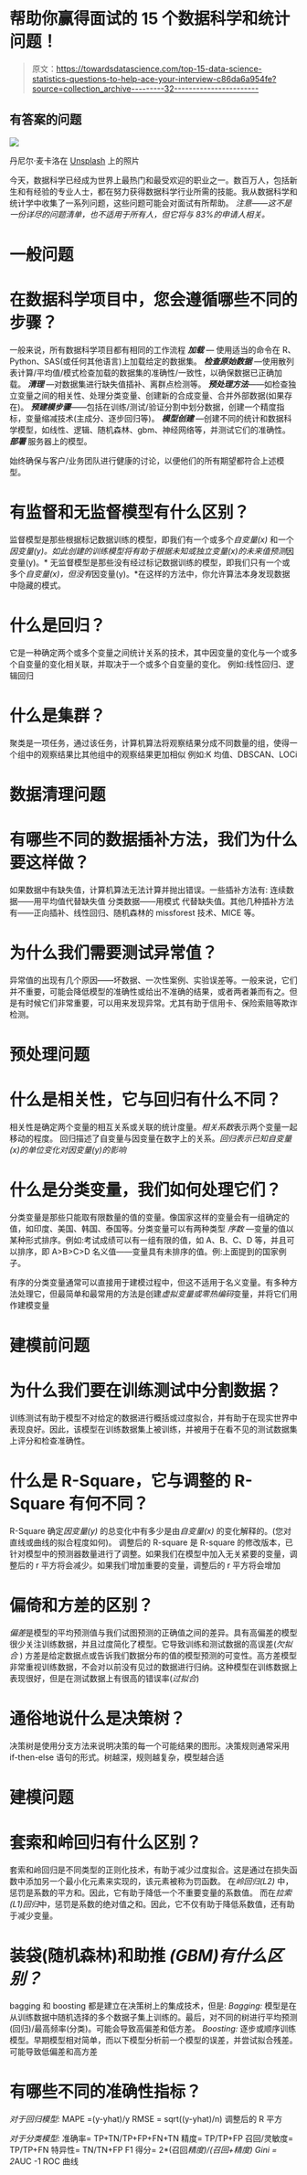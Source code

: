 # 帮助你赢得面试的 15 个数据科学和统计问题！

> 原文：<https://towardsdatascience.com/top-15-data-science-statistics-questions-to-help-ace-your-interview-c86da6a954fe?source=collection_archive---------32----------------------->

## 有答案的问题

![](img/36b97ab87a61d9ce3b2da359cc0773de.png)

丹尼尔·麦卡洛在 [Unsplash](https://unsplash.com?utm_source=medium&utm_medium=referral) 上的照片

今天，数据科学已经成为世界上最热门和最受欢迎的职业之一。数百万人，包括新生和有经验的专业人士，都在努力获得数据科学行业所需的技能。我从数据科学和统计学中收集了一系列问题，这些问题可能会对面试有所帮助。
*注意——这不是一份详尽的问题清单，也不适用于所有人，但它将与 83%的申请人相关。*

# **一般问题**

# 在数据科学项目中，您会遵循哪些不同的步骤？

一般来说，所有数据科学项目都有相同的工作流程
***加载*** *—* 使用适当的命令在 R、Python、SAS(或任何其他语言)上加载给定的数据集。
***检查原始数据*** —使用散列表计算/平均值/模式检查加载的数据集的准确性/一致性，以确保数据已正确加载。
***清理*** —对数据集进行缺失值插补、离群点检测等。 ***预处理方法***——如检查独立变量之间的相关性、处理分类变量、创建新的合成变量、合并外部数据(如果存在)。
***预建模步骤***——包括在训练/测试/验证分割中划分数据，创建一个精度指标，变量缩减技术(主成分、逐步回归等)。
***模型创建*** —创建不同的统计和数据科学模型，如线性、逻辑、随机森林、gbm、神经网络等，并测试它们的准确性。 ***部署*** 服务器上的模型。

始终确保与客户/业务团队进行健康的讨论，以便他们的所有期望都符合上述模型。

# 有监督和无监督模型有什么区别？

监督模型是那些根据标记数据训练的模型，即我们有一个或多个*自变量(x)* 和一个*因变量(y)。*如此创建的训练模型将有助于根据未知或*独立变量(x)的未来值预测*因变量(y)。* 无监督模型是那些没有经过标记数据训练的模型，即我们只有一个或多个*自变量(x)，但没有*因变量(y)。*在这样的方法中，你允许算法本身发现数据中隐藏的模式。

# 什么是回归？

它是一种确定两个或多个变量之间统计关系的技术，其中因变量的变化与一个或多个自变量的变化相关联，并取决于一个或多个自变量的变化。
例如:线性回归、逻辑回归

# 什么是集群？

聚类是一项任务，通过该任务，计算机算法将观察结果分成不同数量的组，使得一个组中的观察结果比其他组中的观察结果更加相似
例如:K 均值、DBSCAN、LOCi

# 数据清理问题

# **有哪些不同的数据插补方法，我们为什么要这样做？**

如果数据中有缺失值，计算机算法无法计算并抛出错误。一些插补方法有:
连续数据——用平均值代替缺失值
分类数据——用模式
代替缺失值。其他几种插补方法有——正向插补、线性回归、随机森林的 missforest 技术、MICE 等。

# 为什么我们需要测试异常值？

异常值的出现有几个原因——坏数据、一次性案例、实验误差等。一般来说，它们并不重要，可能会降低模型的准确性或给出不准确的结果，或者两者兼而有之。但是有时候它们非常重要，可以用来发现异常。尤其有助于信用卡、保险索赔等欺诈检测。

# 预处理问题

# 什么是相关性，它与回归有什么不同？

相关性是确定两个变量的相互关系或关联的统计度量。*相关系数*表示两个变量一起移动的程度。
回归描述了自变量与因变量在数字上的关系。*回归表示已知自变量(x)的单位变化对因变量(y)的影响*

# 什么是分类变量，我们如何处理它们？

分类变量是那些只能取有限数量的值的变量。像国家这样的变量会有一组确定的值，如印度、美国、韩国、泰国等。分类变量可以有两种类型
*序数* —变量的值以某种形式排序。例如:考试成绩可以有一组有限的值，如 A、B、C、D 等，并且可以排序，即 A>B>C>D
名义值——变量具有未排序的值。例:上面提到的国家例子。

有序的分类变量通常可以直接用于建模过程中，但这不适用于名义变量。有多种方法处理它，但最简单和最常用的方法是创建*虚拟变量或零热编码*变量，并将它们用作建模变量

# 建模前问题

# 为什么我们要在训练测试中分割数据？

训练测试有助于模型不对给定的数据进行概括或过度拟合，并有助于在现实世界中表现良好。因此，该模型在训练数据集上被训练，并被用于在看不见的测试数据集上评分和检查准确性。

# 什么是 R-Square，它与调整的 R-Square 有何不同？

R-Square 确定*因变量(y)* 的总变化中有多少是由*自变量(x)* 的变化解释的。(您对直线或曲线的拟合程度如何)。
调整后的 R-square 是 R-square 的修改版本，已针对模型中的预测器数量进行了调整。如果我们在模型中加入无关紧要的变量，调整后的 r 平方将会减少。如果我们增加重要的变量，调整后的 r 平方将会增加

# 偏倚和方差的区别？

*偏差*是模型的平均预测值与我们试图预测的正确值之间的差异。具有高偏差的模型很少关注训练数据，并且过度简化了模型。它导致训练和测试数据的高误差(*欠拟合* )
方差是给定数据点或告诉我们数据分布的值的模型预测的可变性。高方差模型非常重视训练数据，不会对以前没有见过的数据进行归纳。这种模型在训练数据上表现很好，但是在测试数据上有很高的错误率(*过拟合*)

# 通俗地说什么是决策树？

决策树是使用分支方法来说明决策的每一个可能结果的图形。决策规则通常采用 if-then-else 语句的形式。树越深，规则越复杂，模型越合适

# 建模问题

# 套索和岭回归有什么区别？

套索和岭回归是不同类型的正则化技术，有助于减少过度拟合。这是通过在损失函数中添加另一个最小化元素来实现的，该元素被称为罚函数。
在*岭回归(L2)* 中，惩罚是系数的平方和。因此，它有助于降低一个不重要变量的系数值。
而在*拉索(L1)回归*中，惩罚是系数的绝对值之和。因此，它不仅有助于降低系数值，还有助于减少变量。

# 装袋(随机森林)和助推 *(GBM)有什么区别？*

bagging 和 boosting 都是建立在决策树上的集成技术，但是:
*Bagging:* 模型是在从训练数据中随机选择的多个数据子集上训练的。最后，对不同的树进行平均预测(回归)/最高频率(分类)。可能会导致高偏差和低方差。 *Boosting:* 逐步或顺序训练模型。早期模型相对简单，而以下模型分析前一个模型的误差，并尝试拟合残差。可能导致低偏差和高方差

# 有哪些不同的准确性指标？

*对于回归模型:*
MAPE =(y-yhat)/y
RMSE = sqrt((y-yhat)/n)
调整后的 R 平方

*对于分类模型:*
准确率= TP+TN/TP+FP+FN+TN
精度= TP/TP+FP
召回/灵敏度= TP/TP+FN
特异性= TN/TN+FP
F1 得分= 2*(召回*精度)/(召回+精度)
Gini = 2*AUC -1
ROC 曲线